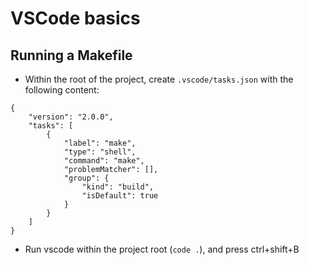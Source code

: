 VSCode basics
=============

## Running a Makefile 

* Within the root of the project, create `.vscode/tasks.json` with the following content:

```
{
    "version": "2.0.0",
    "tasks": [
        {
            "label": "make",
            "type": "shell",
            "command": "make",
            "problemMatcher": [],
            "group": {
                "kind": "build",
                "isDefault": true
            }
        }
    ]
}
```

* Run vscode within the project root (`code .`), and press ctrl+shift+B


